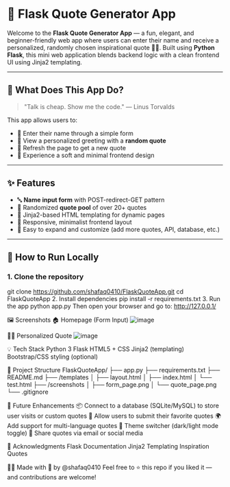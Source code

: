# 🌟 Flask Quote Generator App

Welcome to the **Flask Quote Generator App** — a fun, elegant, and beginner-friendly web app where users can enter their name and receive a personalized, randomly chosen inspirational quote 💬✨. Built using **Python Flask**, this mini web application blends backend logic with a clean frontend UI using Jinja2 templating.

---

## 🧠 What Does This App Do?

> "Talk is cheap. Show me the code." — Linus Torvalds

This app allows users to:
- 🎯 Enter their name through a simple form
- 💬 View a personalized greeting with a **random quote**
- 🔁 Refresh the page to get a new quote
- 🧡 Experience a soft and minimal frontend design

---

## ✨ Features

- 🔤 **Name input form** with POST-redirect-GET pattern
- 📜 Randomized **quote pool** of over 20+ quotes
- 🎨 Jinja2-based HTML templating for dynamic pages
- 📱 Responsive, minimalist frontend layout
- 🔄 Easy to expand and customize (add more quotes, API, database, etc.)

---

## 🚀 How to Run Locally

### 1. Clone the repository


git clone https://github.com/shafaq0410/FlaskQuoteApp.git
cd FlaskQuoteApp
2. Install dependencies
pip install -r requirements.txt
3. Run the app
python app.py
Then open your browser and go to:
http://127.0.0.1/


🖼️ Screenshots
🏠 Homepage (Form Input)
![image](https://github.com/user-attachments/assets/15f03b6e-a392-4141-a45d-39b7464765ff)

🙋‍♀️ Personalized Quote
![image](https://github.com/user-attachments/assets/0274e4ef-c689-467b-b84f-dd8ca0072114)




💡 Tech Stack
Python 3
Flask
HTML5 + CSS
Jinja2 (templating)
Bootstrap/CSS styling (optional)


📁 Project Structure
FlaskQuoteApp/
├── app.py
├── requirements.txt
├── README.md
├── /templates
│   ├── layout.html
│   ├── index.html
│   └── test.html
├── /screenshots
│   ├── form_page.png
│   └── quote_page.png
└── .gitignore


🔮 Future Enhancements
📦 Connect to a database (SQLite/MySQL) to store user visits or custom quotes
📝 Allow users to submit their favorite quotes
🌍 Add support for multi-language quotes
🎨 Theme switcher (dark/light mode toggle)
💌 Share quotes via email or social media

🙌 Acknowledgments
Flask Documentation
Jinja2 Templating
Inspiration Quotes

👩‍💻 Made with 💚 by @shafaq0410
Feel free to ⭐ this repo if you liked it — and contributions are welcome!
